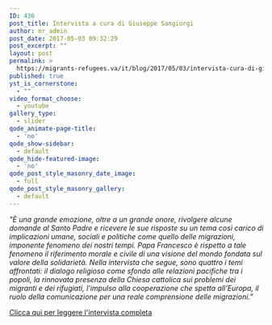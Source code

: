 ```yaml
---
ID: 436
post_title: Intervista a cura di Giuseppe Sangiorgi
author: mr_admin
post_date: 2017-05-03 09:32:29
post_excerpt: ""
layout: post
permalink: >
  https://migrants-refugees.va/it/blog/2017/05/03/intervista-cura-di-giuseppe-sangiorgi/
published: true
yst_is_cornerstone:
  - ""
video_format_choose:
  - youtube
gallery_type:
  - slider
qode_animate-page-title:
  - 'no'
qode_show-sidebar:
  - default
qode_hide-featured-image:
  - 'no'
qode_post_style_masonry_date_image:
  - full
qode_post_style_masonry_gallery:
  - default
---
```

<em>"È una grande emozione, oltre a un grande onore, rivolgere alcune domande al Santo Padre e ricevere le sue risposte su un tema così carico di implicazioni umane, sociali e politiche come quello delle migrazioni, imponente fenomeno dei nostri tempi. Papa Francesco è rispetto a tale fenomeno il riferimento morale e civile di una visione del mondo fondata sul valore della solidarietà. Nella intervista che segue, sono quattro i temi affrontati: il dialogo religioso come sfondo alle relazioni pacifiche tra i popoli, la rinnovata presenza della Chiesa cattolica sui problemi dei migranti e dei rifugiati, l’impulso alla cooperazione che spetta all’Europa, il ruolo della comunicazione per una reale comprensione delle migrazioni.”</em>

<a href="http://www.libertacivili.it/pdfdownload/Lampedusa-Europa.pdf">Clicca qui per leggere l'intervista completa</a>